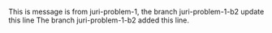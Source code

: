 This is message is from juri-problem-1, the branch juri-problem-1-b2 update this line
The branch juri-problem-1-b2 added this line.
